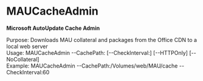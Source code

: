 # MAUCacheAdmin
<b>Microsoft AutoUpdate Cache Admin</b>

Purpose: Downloads MAU collateral and packages from the Office CDN to a local web server</br>
Usage: MAUCacheAdmin --CachePath:<path> [--CheckInterval:<minutes>] [--HTTPOnly] [--NoCollateral]</br>
Example: MAUCacheAdmin --CachePath:/Volumes/web/MAU/cache --CheckInterval:60</br>
